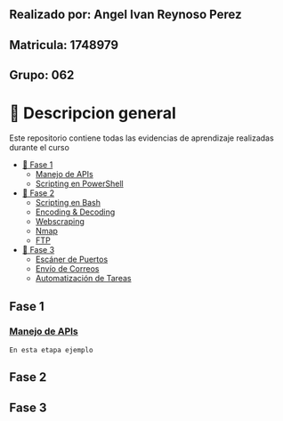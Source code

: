 ## Realizado por: Angel Ivan Reynoso Perez
## Matricula: 1748979
## Grupo: 062

# 📔 Descripcion general

Este repositorio contiene todas las evidencias de aprendizaje realizadas durante el curso

- [📔 Fase 1]()
	- [Manejo de APIs](./Manejo_de_APIs/README.md)
	- [Scripting en PowerShell](./scripting_powershell/README.md)
- [📔 Fase 2]()
	- [Scripting en Bash](./scripting_bash/README.md)
    - [Encoding & Decoding](./encoding_decoding/README.md)
    - [Webscraping](./webscraping/README.md)
    - [Nmap](./nmap/README.md)
    - [FTP](./FTP/README.md)
- [📔 Fase 3]()
	- [Escáner de Puertos](./escaner_de_puertos/README.md)
    - [Envío de Correos](./envio_de_correos/README.md)
    - [Automatización de Tareas](./automatizacion_tareas/README.md)


## Fase 1
### [Manejo de APIs](./Manejo_de_APIs/README.md)
    En esta etapa ejemplo

## Fase 2

## Fase 3
